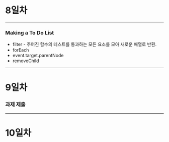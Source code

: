 # 8일차

---

### Making a To Do List

* filter - 주어진 함수의 테스트를 통과하는 모든 요소를 모아 새로운 배열로 반환.
* forEach
* event.target.parentNode
* removeChild

---

# 9일차

### 과제 제출

---

# 10일차
